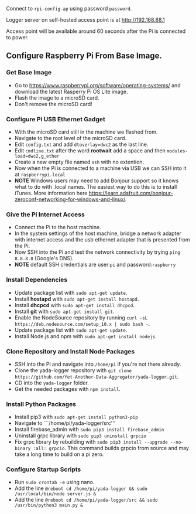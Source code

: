 Connect to ```rpi-config-ap``` using password ```password```.

Logger server on self-hosted access point is at http://192.168.88.1

Access point will be available around 60 seconds after the Pi is connected to power.

## Configure Raspberry Pi From Base Image.

### Get Base Image
* Go to https://www.raspberrypi.org/software/operating-systems/ and download the latest Rasperry Pi OS Lite image.
* Flash the image to a microSD card.
* Don't remove the microSD card!

### Configure Pi USB Ethernet Gadget
* With the microSD card still in the machine we flashed from.
* Navigate to the root level of the microSD card.
* Edit ```config.txt``` and add ```dtoverlay=dwc2``` as the last line.
* Edit ```cmdline.txt``` after the word **rootwait** add a space and then ```modules-load=dwc2,g_ether```
* Create a new empty file named ```ssh``` with no extention.
* Now when the Pi is connected to a machine via USB we can SSH into it at ```raspberrypi.local```
* **NOTE** Windows users may need to add Bonjour support so it knows what to do with .local names.  The easiest way to do this is to install iTunes.  More information here https://learn.adafruit.com/bonjour-zeroconf-networking-for-windows-and-linux/.

### Give the Pi Internet Access
* Connect the Pi to the host machine.
* In the system settings of the host machine, bridge a network adapter with internet access and the usb ethernet adapter that is presented from the Pi.
* Now SSH into the Pi and test the network connectivity by trying ```ping 8.8.8.8``` (Google's DNS).
* **NOTE** default SSH credentials are user:```pi``` and password:```raspberry``` 

### Install Dependencies
* Update package list with ```sudo apt-get update```.
* Install **hostapd** with ```sudo apt-get install hostapd```.
* Install **dhcpcd** with ```sudo apt-get install dhcpcd```.
* Install **git** with ```sudo apt-get install git```.
* Enable the NodeSource repository by running ```curl -sL https://deb.nodesource.com/setup_10.x | sudo bash -```.
* Update package list with ```sudo apt-get update```.
* Install Node.js and npm with ```sudo apt-get install nodejs```.

### Clone Repository and Install Node Packages
* SSH into the Pi and navigate into ```/home/pi``` if you're not there already.
* Clone the yada-logger repository with ```git clone https://github.com/Yet-Another-Data-Aggregator/yada-logger.git```.
* CD into the ```yada-logger``` folder.
* Get the needed packages with ```npm install```.

### Install Python Packages
* Install pip3 with ```sudo apt-get install python3-pip```
* Navigate to ```/home/pi/yada-logger/src'''
* Install firebase_admin with ```sudo pip3 install firebase_admin```
* Uninstall grpc library with ```sudo pip3 uninstall grpcio```
* Fix grpc library by rebuilding with ```sudo pip3 install --upgrade --no-binary :all: grpcio```.  This command builds grpcio from source and may take a long time to build on a pi zero.

### Configure Startup Scripts
* Run ```sudo crontab -e``` using nano.
* Add the line ```@reboot cd /home/pi/yada-logger && sudo /usr/local/bin/node server.js &```
* Add the line ```@reboot cd /home/pi/yada-logger/src && sudo /usr/bin/python3 main.py &```
